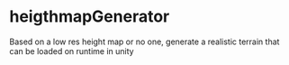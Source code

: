 # heigthmapGenerator
Based on a low res height map or no one, generate a realistic terrain that can be loaded on runtime in unity
